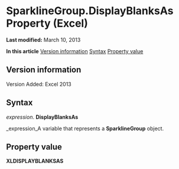 
# SparklineGroup.DisplayBlanksAs Property (Excel)

 **Last modified:** March 10, 2013

 **In this article**
 [Version information](#sectionSection0)
 [Syntax](#sectionSection1)
 [Property value](#sectionSection2)


## Version information
<a name="sectionSection0"> </a>

Version Added: Excel 2013 


## Syntax
<a name="sectionSection1"> </a>

 _expression_. **DisplayBlanksAs**

 _expression_A variable that represents a  **SparklineGroup** object.


## Property value
<a name="sectionSection2"> </a>

 **XLDISPLAYBLANKSAS**


